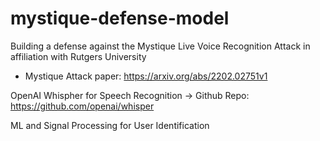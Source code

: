 # mystique-defense-model

Building a defense against the Mystique Live Voice Recognition Attack in affiliation with Rutgers University
- Mystique Attack paper: https://arxiv.org/abs/2202.02751v1

OpenAI Whispher for Speech Recognition -> Github Repo: https://github.com/openai/whisper

ML and Signal Processing for User Identification

